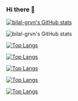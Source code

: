 ### Hi there 👋


[![bilal-grvn's GitHub stats](https://github-readme-stats.vercel.app/api?username=bilal-grvn)](https://github.com/bilal-grvn/github-readme-stats)


![bilal-grvn's GitHub stats](https://github-readme-stats.vercel.app/api?username=bilal-grvn&show_icons=true&theme=radical)


[![Top Langs](https://github-readme-stats.vercel.app/api/top-langs/?username=bilal-grvn)](https://github.com/bilal-grvn/github-readme-stats)

[![Top Langs](https://github-readme-stats.vercel.app/api/top-langs/?username=bilal-grvn&exclude_repo=github-readme-stats,bilal-grvn.github.io)](https://github.com/anuraghazra/github-readme-stats)

[![Top Langs](https://github-readme-stats.vercel.app/api/top-langs/?username=bilal-grvn&hide=javascript,html)](https://github.com/bilal-grvn/github-readme-stats)

[![Top Langs](https://github-readme-stats.vercel.app/api/top-langs/?username=bilal-grvn&langs_count=8)](https://github.com/bilal-grvn/github-readme-stats)

[![Top Langs](https://github-readme-stats.vercel.app/api/top-langs/?username=bilal-grvn&layout=compact)](https://github.com/bilal-grvn/github-readme-stats)
